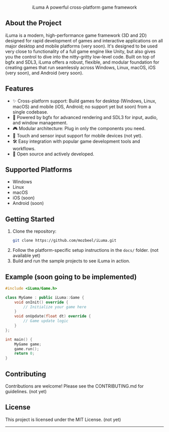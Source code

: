 <p align="center">
  iLuma
  A powerful cross-platform game framework
</p>

## About the Project

iLuma is a modern, high-performance game framework (3D and 2D) designed for rapid development of games and interactive applications on all major desktop and mobile platforms (very soon). It's designed to be used very close to functionality of a full game engine like Unity, but also gives you the control to dive into the nitty-gritty low-level code. Built on top of bgfx and SDL3, iLuma offers a robust, flexible, and modular foundation for creating games that run seamlessly across Windows, Linux, macOS, iOS (very soon), and Android (very soon).

## Features

- ✨ Cross-platform support: Build games for desktop (Windows, Linux, macOS) and mobile (iOS, Android; no support yet but soon) from a single codebase.
- 🚀 Powered by bgfx for advanced rendering and SDL3 for input, audio, and window management.
- 🎮 Modular architecture: Plug in only the components you need.
- 📱 Touch and sensor input support for mobile devices (not yet).
- 🛠️ Easy integration with popular game development tools and workflows.
- 📂 Open source and actively developed.

## Supported Platforms

- Windows
- Linux
- macOS
- iOS (soon)
- Android (soon)

## Getting Started

1. Clone the repository:
   ```bash
   git clone https://github.com/mozbeel/iLuma.git
   ```
2. Follow the platform-specific setup instructions in the `docs/` folder. (not available yet)
3. Build and run the sample projects to see iLuma in action.

## Example (soon going to be implemented)

```cpp
#include <iLuma/Game.h>

class MyGame : public iLuma::Game {
    void onInit() override {
        // Initialize your game here
    }
    void onUpdate(float dt) override {
        // Game update logic
    }
};

int main() {
    MyGame game;
    game.run();
    return 0;
}
```

## Contributing

Contributions are welcome! Please see the CONTRIBUTING.md for guidelines. (not yet)

## License

This project is licensed under the MIT License. (not yet)

---
